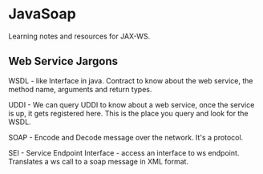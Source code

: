 # JavaSoap
Learning notes and resources for JAX-WS.

## Web Service Jargons
WSDL - like Interface in java. Contract to know about the web service, the method name, arguments 
and return types. 

UDDI - We can query UDDI to know about a web service, once the service is up, it gets registered here. This is the place you query and look for the WSDL.

SOAP - Encode and Decode message over the network. It's a protocol.

SEI - Service Endpoint Interface - access an interface to ws endpoint. Translates a ws call to a soap message in XML format.
